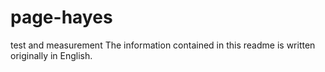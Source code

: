 # page-hayes
test and measurement
The information contained in this readme is written originally in English.
